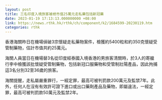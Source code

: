 ```yaml
---
layout: post
title: 三名印度入境旅客被檢市值25萬元走私藥包括新冠藥
date: 2023-01-19 17:13:13.000000000 +08:00
link: https://news.rthk.hk/rthk/ch/component/k2/1684599-20230119.htm
categories: rthk
---
```


香港海關昨日在機場偵破3宗懷疑走私藥物案件，檢獲約5400粒和約350克懷疑受管制藥物，估計市值共約25萬元。
 
海關人員當日在機場替3名從印度經泰國入境香港的男旅客清關時，於3人的寄艙行李中檢獲該批懷疑受管制藥物，包括新冠口服藥物和受管制壯陽產品，因此拘捕這3名分別32至36歲的旅客。

海關提醒，走私屬嚴重罪行，一經定罪，最高可被判罰款200萬元及監禁7年。此外，任何人在沒有有效許可證下進口或出口藥劑產品及藥物，即屬違法，一經定罪，最高可被判罰款50萬元及監禁2年。
